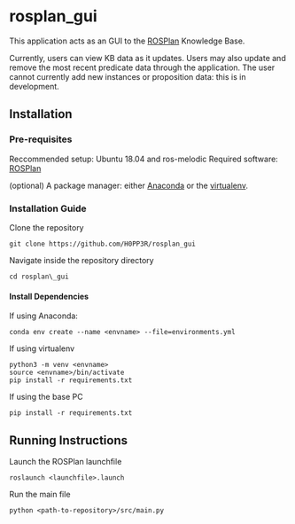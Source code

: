# rosplan_gui
This application acts as an GUI to the [ROSPlan](https://github.com/KCL-Planning/ROSPlan) Knowledge Base. 

Currently, users can view KB data as it updates. Users may also update and remove the most recent predicate data through the application. The user cannot currently add new instances or proposition data: this is in development.

## Installation

### Pre-requisites
Reccommended setup: Ubuntu 18.04 and ros-melodic 
Required software: [ROSPlan](https://github.com/KCL-Planning/ROSPlan)

(optional) A package manager: either [Anaconda](https://www.anaconda.com/) or the [virtualenv](https://pypi.org/project/virtualenv/).

### Installation Guide
Clone the repository
```
git clone https://github.com/H0PP3R/rosplan_gui
```

Navigate inside the repository directory
```
cd rosplan\_gui
```

#### Install Dependencies
If using Anaconda:
```
conda env create --name <envname> --file=environments.yml
```

If using virtualenv
```
python3 -m venv <envname>
source <envname>/bin/activate
pip install -r requirements.txt
```

If using the base PC
```
pip install -r requirements.txt
```

## Running Instructions
Launch the ROSPlan launchfile
```
roslaunch <launchfile>.launch
```

Run the main file
```
python <path-to-repository>/src/main.py
```
